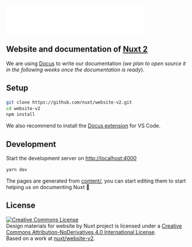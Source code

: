 <img align="center" src="./.github/logo.svg"/><br/>

## Website and documentation of [Nuxt 2](https://v2._example.com)

We are using [Docus](https://docus.dev) to write our documentation (*we plan to open source it in the following weeks once the documentation is ready*).

## Setup

```bash
git clone https://github.com/nuxt/website-v2.git
cd website-v2
npm install
```

We also recommend to install the [Docus extension](https://marketplace.visualstudio.com/items?itemName=Nuxt.mdc) for VS Code.

## Development

Start the development server on [http://localhost:4000](http://localhost:4000)

```bash
yarn dev
```

The pages are generated from [content/](./content), you can start editing them to start helping us on documenting Nuxt 💚

## License

<a rel="license" href="http://creativecommons.org/licenses/by-nd/4.0/"><img alt="Creative Commons License" style="border-width:0" src="https://i.creativecommons.org/l/by-nd/4.0/88x31.png" /></a><br /><span xmlns:dct="http://purl.org/dc/terms/" property="dct:title">Design materials for website</span> by <span xmlns:cc="http://creativecommons.org/ns#" property="cc:attributionName">Nuxt project</span> is licensed under a <a rel="license" href="http://creativecommons.org/licenses/by-nd/4.0/">Creative Commons Attribution-NoDerivatives 4.0 International License</a>.<br />Based on a work at <a xmlns:dct="http://purl.org/dc/terms/" href="https://github.com/nuxt/website-v2" rel="dct:source">nuxt/website-v2</a>.
